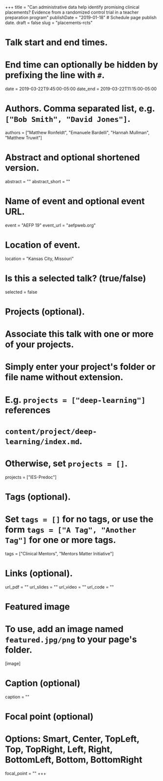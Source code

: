 +++
title = "Can administrative data help identify promising clinical placements? Evidence from a randomized control trial in a teacher preparation program"
publishDate = "2019-01-18"  # Schedule page publish date.
draft = false
slug = "placements-rcts"

# Talk start and end times.
#   End time can optionally be hidden by prefixing the line with `#`.
date = 2019-03-22T9:45:00-05:00
date_end = 2019-03-22T11:15:00-05:00

# Authors. Comma separated list, e.g. `["Bob Smith", "David Jones"]`.
authors = ["Matthew Ronfeldt", "Emanuele Bardelli", "Hannah Mullman", "Matthew Truwit"]

# Abstract and optional shortened version.
abstract = ""
abstract_short = ""

# Name of event and optional event URL.
event = "AEFP 19"
event_url = "aefpweb.org"

# Location of event.
location = "Kansas City, Missouri"

# Is this a selected talk? (true/false)
selected = false

# Projects (optional).
#   Associate this talk with one or more of your projects.
#   Simply enter your project's folder or file name without extension.
#   E.g. `projects = ["deep-learning"]` references
#   `content/project/deep-learning/index.md`.
#   Otherwise, set `projects = []`.
projects = ["IES-Predoc"]

# Tags (optional).
#   Set `tags = []` for no tags, or use the form `tags = ["A Tag", "Another Tag"]` for one or more tags.
tags = ["Clinical Mentors", "Mentors Matter Initiative"]

# Links (optional).
url_pdf = ""
url_slides = ""
url_video = ""
url_code = ""

# Featured image
# To use, add an image named `featured.jpg/png` to your page's folder.
[image]
  # Caption (optional)
  caption = ""

  # Focal point (optional)
  # Options: Smart, Center, TopLeft, Top, TopRight, Left, Right, BottomLeft, Bottom, BottomRight
  focal_point = ""
+++
